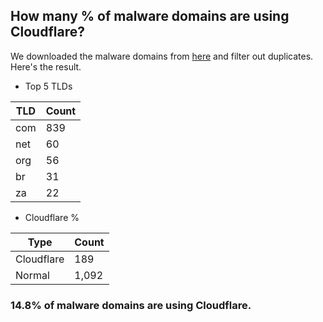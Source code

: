 ## How many % of malware domains are using Cloudflare?


We downloaded the malware domains from [here](https://urlhaus.abuse.ch) and filter out duplicates.
Here's the result.


[//]: # (start replacement)


- Top 5 TLDs

| TLD | Count |
| --- | --- |
| com | 839 |
| net | 60 |
| org | 56 |
| br | 31 |
| za | 22 |


- Cloudflare %

| Type | Count |
| --- | --- |
| Cloudflare | 189 |
| Normal | 1,092 |


### 14.8% of malware domains are using Cloudflare.